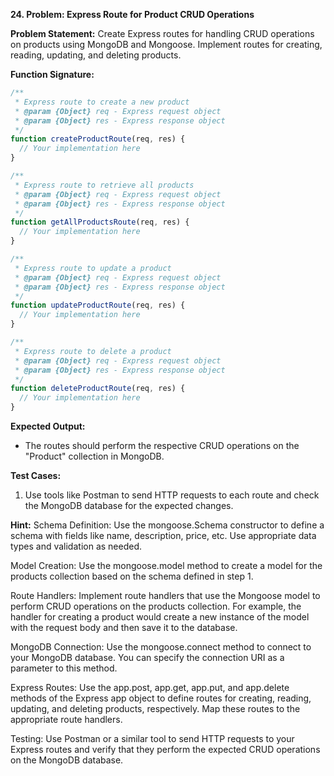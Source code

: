 **24. Problem: Express Route for Product CRUD Operations**

**Problem Statement:**
Create Express routes for handling CRUD operations on products using MongoDB and Mongoose. Implement routes for creating, reading, updating, and deleting products.

**Function Signature:**
```javascript
/**
 * Express route to create a new product
 * @param {Object} req - Express request object
 * @param {Object} res - Express response object
 */
function createProductRoute(req, res) {
  // Your implementation here
}

/**
 * Express route to retrieve all products
 * @param {Object} req - Express request object
 * @param {Object} res - Express response object
 */
function getAllProductsRoute(req, res) {
  // Your implementation here
}

/**
 * Express route to update a product
 * @param {Object} req - Express request object
 * @param {Object} res - Express response object
 */
function updateProductRoute(req, res) {
  // Your implementation here
}

/**
 * Express route to delete a product
 * @param {Object} req - Express request object
 * @param {Object} res - Express response object
 */
function deleteProductRoute(req, res) {
  // Your implementation here
}
```

**Expected Output:**
- The routes should perform the respective CRUD operations on the "Product" collection in MongoDB.

**Test Cases:**
1. Use tools like Postman to send HTTP requests to each route and check the MongoDB database for the expected changes.

**Hint:**
Schema Definition: Use the mongoose.Schema constructor to define a schema with fields like name, description, price, etc. Use appropriate data types and validation as needed.

Model Creation: Use the mongoose.model method to create a model for the products collection based on the schema defined in step 1.

Route Handlers: Implement route handlers that use the Mongoose model to perform CRUD operations on the products collection. For example, the handler for creating a product would create a new instance of the model with the request body and then save it to the database.

MongoDB Connection: Use the mongoose.connect method to connect to your MongoDB database. You can specify the connection URI as a parameter to this method.

Express Routes: Use the app.post, app.get, app.put, and app.delete methods of the Express app object to define routes for creating, reading, updating, and deleting products, respectively. Map these routes to the appropriate route handlers.

Testing: Use Postman or a similar tool to send HTTP requests to your Express routes and verify that they perform the expected CRUD operations on the MongoDB database.
